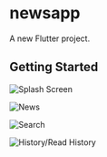# newsapp

A new Flutter project.

## Getting Started

![Splash Screen](assets/ss/splah_screen.jpg)

![News](assets/ss/news.jpg)

![Search](assets/ss/search.jpg)

![History/Read History](assets/ss/read_history.jpg)
